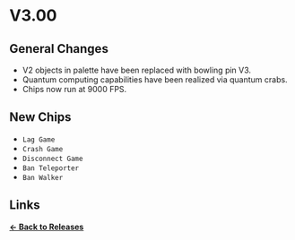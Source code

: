 # V3.00

## General Changes

* V2 objects in palette have been replaced with bowling pin V3.
* Quantum computing capabilities have been realized via quantum crabs.
* Chips now run at 9000 FPS.

## New Chips

* `Lag Game`
* `Crash Game`
* `Disconnect Game`
* `Ban Teleporter`
* `Ban Walker`

## Links

**[<- Back to Releases](../)**
